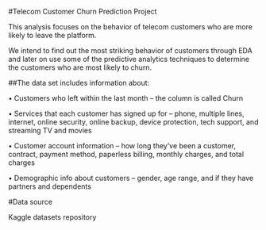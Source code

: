 #Telecom Customer Churn Prediction Project

This analysis focuses on the behavior of telecom customers who are more likely to leave the platform. 

We intend to find out the most striking behavior of customers through EDA and later on use some of the predictive analytics techniques to determine the customers who are most likely to churn.

##The data set includes information about:

•	Customers who left within the last month – the column is called Churn

•	Services that each customer has signed up for – phone, multiple lines, internet, online security, online backup, device protection, tech support, and streaming TV and movies

•	Customer account information – how long they’ve been a customer, contract, payment method, paperless billing, monthly charges, and total charges

•	Demographic info about customers – gender, age range, and if they have partners and dependents       


#Data source

Kaggle datasets repository



